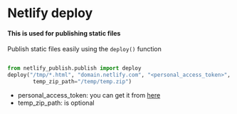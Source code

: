 # Netlify deploy
#### This is used for publishing static files
Publish static files easily using the `deploy()` function

```python

from netlify_publish.publish import deploy
deploy("/tmp/*.html", "domain.netlify.com", "<personal_access_token>", 
		temp_zip_path="/temp/temp.zip")

```

- personal_access_token: you can get it from [here](https://app.netlify.com/user/applications)
- temp_zip_path: is optional